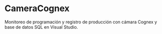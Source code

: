 # CameraCognex
Monitoreo de programación y registro de producción con cámara Cognex y base de datos SQL en Visual Studio.
